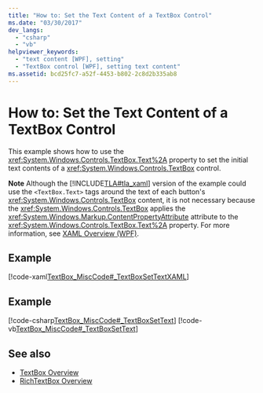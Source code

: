 ```yaml
---
title: "How to: Set the Text Content of a TextBox Control"
ms.date: "03/30/2017"
dev_langs: 
  - "csharp"
  - "vb"
helpviewer_keywords: 
  - "text content [WPF], setting"
  - "TextBox control [WPF], setting text content"
ms.assetid: bcd25fc7-a52f-4453-b802-2c8d2b335ab8
---
```

# How to: Set the Text Content of a TextBox Control
This example shows how to use the <xref:System.Windows.Controls.TextBox.Text%2A> property to set the initial text contents of a <xref:System.Windows.Controls.TextBox> control.  
  
 **Note** Although the [!INCLUDE[TLA#tla_xaml](../../../../includes/tlasharptla-xaml-md.md)] version of the example could use the `<TextBox.Text>` tags around the text of each button's <xref:System.Windows.Controls.TextBox> content, it is not necessary because the <xref:System.Windows.Controls.TextBox> applies the <xref:System.Windows.Markup.ContentPropertyAttribute> attribute to the <xref:System.Windows.Controls.TextBox.Text%2A> property. For more information, see [XAML Overview (WPF)](../advanced/xaml-overview-wpf.md).  
  
## Example  
 [!code-xaml[TextBox_MiscCode#_TextBoxSetTextXAML](~/samples/snippets/csharp/VS_Snippets_Wpf/TextBox_MiscCode/CSharp/Window1.xaml#_textboxsettextxaml)]  
  
## Example  
 [!code-csharp[TextBox_MiscCode#_TextBoxSetText](~/samples/snippets/csharp/VS_Snippets_Wpf/TextBox_MiscCode/CSharp/Window1.xaml.cs#_textboxsettext)]
 [!code-vb[TextBox_MiscCode#_TextBoxSetText](~/samples/snippets/visualbasic/VS_Snippets_Wpf/TextBox_MiscCode/VisualBasic/Window1.xaml.vb#_textboxsettext)]  
  
## See also

- [TextBox Overview](textbox-overview.md)
- [RichTextBox Overview](richtextbox-overview.md)
